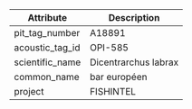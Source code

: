 | Attribute  | Description |
| ------------- | ------------- |
| pit_tag_number | A18891 |
| acoustic_tag_id | OPI-585 |
| scientific_name | Dicentrarchus labrax |
| common_name | bar européen |
| project | FISHINTEL |